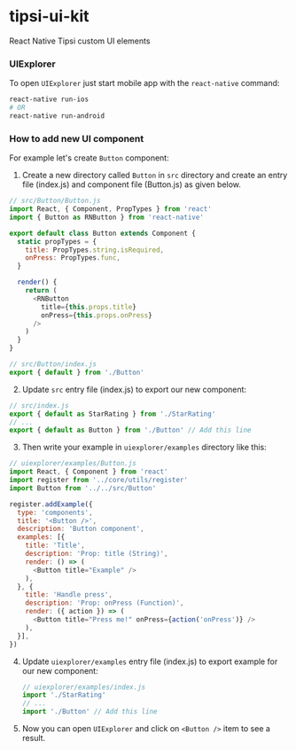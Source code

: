 # tipsi-ui-kit
React Native Tipsi custom UI elements

### UIExplorer

To open `UIExplorer` just start mobile app with the `react-native` command:

```bash
react-native run-ios
# OR
react-native run-android
```

### How to add new UI component

For example let's create `Button` component:

1. Create a new directory called `Button` in `src` directory and create an entry file (index.js) and component file (Button.js) as given below.

  ```js
  // src/Button/Button.js
  import React, { Component, PropTypes } from 'react'
  import { Button as RNButton } from 'react-native'

  export default class Button extends Component {
    static propTypes = {
      title: PropTypes.string.isRequired,
      onPress: PropTypes.func,
    }

    render() {
      return (
        <RNButton
          title={this.props.title}
          onPress={this.props.onPress}
        />
      )
    }
  }

  // src/Button/index.js
  export { default } from './Button'
  ```

2. Update `src` entry file (index.js) to export our new component:

  ```js
  // src/index.js
  export { default as StarRating } from './StarRating'
  // ...
  export { default as Button } from './Button' // Add this line
  ```

3. Then write your example in `uiexplorer/examples` directory like this:
  ```js
  // uiexplorer/examples/Button.js
  import React, { Component } from 'react'
  import register from '../core/utils/register'
  import Button from '../../src/Button'

  register.addExample({
    type: 'components',
    title: '<Button />',
    description: 'Button component',
    examples: [{
      title: 'Title',
      description: 'Prop: title (String)',
      render: () => (
        <Button title="Example" />
      ),
    }, {
      title: 'Handle press',
      description: 'Prop: onPress (Function)',
      render: ({ action }) => (
        <Button title="Press me!" onPress={action('onPress')} />
      ),
    }],
  })
  ```

4. Update `uiexplorer/examples` entry file (index.js) to export example for our new component:

    ```js
    // uiexplorer/examples/index.js
    import './StarRating'
    // ...
    import './Button' // Add this line
    ```

5. Now you can open `UIExplorer` and click on `<Button />` item to see a result.
